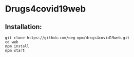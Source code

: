 # Drugs4covid19web
## Installation:  
`git clone https://github.com/oeg-upm/drugs4covid19web.git`  
`cd web`  
`npm install`  
`npm start`  
